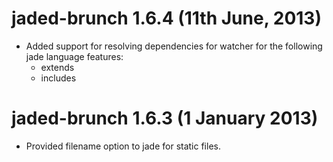 # jaded-brunch 1.6.4 (11th June, 2013)

- Added support for resolving dependencies for watcher for the following
  jade language features:
  - extends
  - includes

# jaded-brunch 1.6.3 (1 January 2013)

- Provided filename option to jade for static files.
